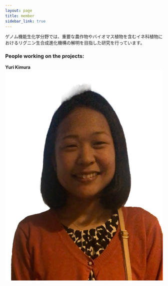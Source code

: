 ```yaml
---
layout: page
title: member
sidebar_link: true
---
```


ゲノム機能生化学分野では、重要な農作物やバイオマス植物を含むイネ科植物におけるリグニン生合成進化機構の解明を目指した研究を行っています。

### People working on the projects:

**Yuri Kimura** ![Yuri Kimura](category/Yuri.jpeg)    
